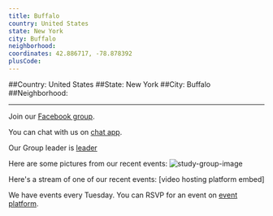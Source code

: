 ```yaml
---
title: Buffalo
country: United States
state: New York
city: Buffalo
neighborhood: 
coordinates: 42.886717, -78.878392
plusCode:
---
```


##Country: United States
##State: New York
##City: Buffalo
##Neighborhood: 
*****
Join our [Facebook group](https://www.facebook.com/groups/free.code.camp.buffalo).

You can chat with us on [chat app]().

Our Group leader is [leader]()

Here are some pictures from our recent events:
![study-group-image]()

Here's a stream of one of our recent events:
[video hosting platform embed]

We have events every Tuesday. You can RSVP for an event on [event platform]().
